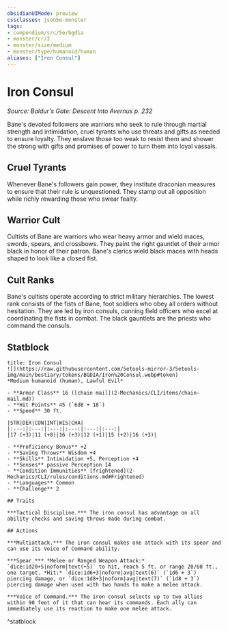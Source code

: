 ```yaml
---
obsidianUIMode: preview
cssclasses: json5e-monster
tags:
- compendium/src/5e/bgdia
- monster/cr/2
- monster/size/medium
- monster/type/humanoid/human
aliases: ["Iron Consul"]
---
```

# Iron Consul
*Source: Baldur's Gate: Descent Into Avernus p. 232*  

Bane's devoted followers are warriors who seek to rule through martial strength and intimidation, cruel tyrants who use threats and gifts as needed to ensure loyalty. They enslave those too weak to resist them and shower the strong with gifts and promises of power to turn them into loyal vassals.

## Cruel Tyrants

Whenever Bane's followers gain power, they institute draconian measures to ensure that their rule is unquestioned. They stamp out all opposition while richly rewarding those who swear fealty.

## Warrior Cult

Cultists of Bane are warriors who wear heavy armor and wield maces, swords, spears, and crossbows. They paint the right gauntlet of their armor black in honor of their patron. Bane's clerics wield black maces with heads shaped to look like a closed fist.

## Cult Ranks

Bane's cultists operate according to strict military hierarchies. The lowest rank consists of the fists of Bane, foot soldiers who obey all orders without hesitation. They are led by iron consuls, cunning field officers who excel at coordinating the fists in combat. The black gauntlets are the priests who command the consuls.

## Statblock

```ad-statblock
title: Iron Consul
![](https://raw.githubusercontent.com/5etools-mirror-3/5etools-img/main/bestiary/tokens/BGDIA/Iron%20Consul.webp#token)
*Medium humanoid (human), Lawful Evil*

- **Armor Class** 16 ([chain mail](2-Mechanics/CLI/items/chain-mail.md))
- **Hit Points** 45 (`6d8 + 18`)
- **Speed** 30 ft.

|STR|DEX|CON|INT|WIS|CHA|
|:---:|:---:|:---:|:---:|:---:|:---:|
|17 (+3)|11 (+0)|16 (+3)|12 (+1)|15 (+2)|16 (+3)|

- **Proficiency Bonus** +2
- **Saving Throws** Wisdom +4
- **Skills** Intimidation +5, Perception +4
- **Senses** passive Perception 14
- **Condition Immunities** [frightened](2-Mechanics/CLI/rules/conditions.md#Frightened)
- **Languages** Common
- **Challenge** 2

## Traits

***Tactical Discipline.*** The iron consul has advantage on all ability checks and saving throws made during combat.

## Actions

***Multiattack.*** The iron consul makes one attack with its spear and can use its Voice of Command ability.

***Spear.*** *Melee or Ranged Weapon Attack:* `dice:1d20+5|noform|text(+5)` to hit, reach 5 ft. or range 20/60 ft., one target. *Hit:* `dice:1d6+3|noform|avg|text(6)` (`1d6 + 3`) piercing damage, or `dice:1d8+3|noform|avg|text(7)` (`1d8 + 3`) piercing damage when used with two hands to make a melee attack.

***Voice of Command.*** The iron consul selects up to two allies within 90 feet of it that can hear its commands. Each ally can immediately use its reaction to make one melee attack.
```
^statblock